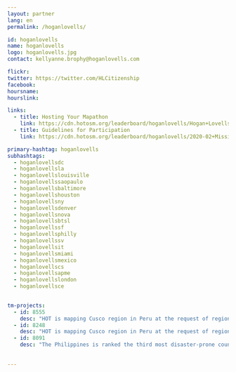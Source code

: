 ```yaml
---
layout: partner
lang: en
permalink: /hoganlovells/

id: hoganlovells
name: hoganlovells
logo: hoganlovells.jpg
contact: kellyanne.brophy@hoganlovells.com

flickr: 
twitter: https://twitter.com/HLCitizenship
facebook: 
hoursname:
hourslink:

links:
  - title: Hosting Your Mapathon
    link: https://cdn.hotosm.org/leaderboard/hoganlovells/Hogan+Lovells+TM4+Mapping+Materials.zip
  - title: Guidelines for Participation
    link: https://cdn.hotosm.org/leaderboard/hoganlovells/2020-02+Missing+Maps+Guidelines.pdf

primary-hashtag: hoganlovells
subhashtags:
  - hoganlovellsdc
  - hoganlovellsla
  - hoganlovellslouisville
  - hoganlovellssaopaulo
  - hoganlovellsbaltimore
  - hoganlovellshouston
  - hoganlovellsny
  - hoganlovellsdenver
  - hoganlovellsnova
  - hoganlovellsbtsl
  - hoganlovellssf
  - hoganlovellsphilly
  - hoganlovellssv
  - hoganlovellsit
  - hoganlovellsmiami
  - hoganlovellsmexico
  - hoganlovellscs
  - hoganlovellsapme
  - hoganlovellslondon
  - hoganlovellsce
  

tm-projects:
  - id: 8555
    desc: "HOT is mapping Cusco region in Peru at the request of regional government to support their COVID-19 response efforts. The maps will be used to provide cash transfers to families who are prevented from working by the quarantine and State of Emergency in Peru, and to provide nutrition and sanitation assistance."
  - id: 8248
    desc: "HOT is mapping Cusco region in Peru at the request of regional government to support their COVID-19 response efforts. The maps will be used to provide cash transfers to families who are prevented from working by the quarantine and State of Emergency in Peru, and to provide nutrition and sanitation assistance."
  - id: 8091
    desc: "The Philippines is ranked the third most disaster-prone country in the world, consistently experiencing natural disasters like typhoons, earthquakes, and volcanic eruptions. Currently, many disaster-prone communities within the Philippines are poorly mapped, making it difficult to both prepare for and respond to natural disasters."
  
    
---
```

